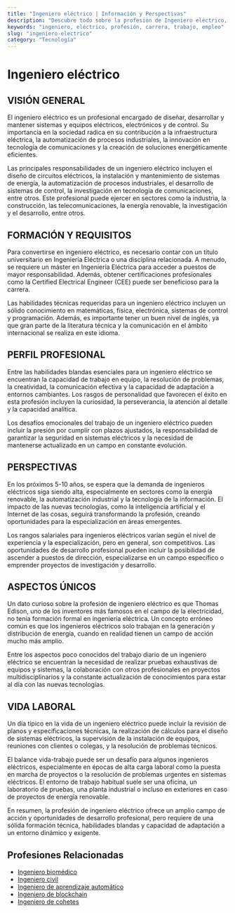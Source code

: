 ```yaml
---
title: "Ingeniero eléctrico | Información y Perspectivas"
description: "Descubre todo sobre la profesión de Ingeniero eléctrico, incluyendo responsabilidades, requisitos y oportunidades."
keywords: "ingeniero, eléctrico, profesión, carrera, trabajo, empleo"
slug: "ingeniero-electrico"
category: "Tecnología"
---
```


# Ingeniero eléctrico

## VISIÓN GENERAL

El ingeniero eléctrico es un profesional encargado de diseñar, desarrollar y mantener sistemas y equipos eléctricos, electrónicos y de control. Su importancia en la sociedad radica en su contribución a la infraestructura eléctrica, la automatización de procesos industriales, la innovación en tecnología de comunicaciones y la creación de soluciones energéticamente eficientes.

Las principales responsabilidades de un ingeniero eléctrico incluyen el diseño de circuitos eléctricos, la instalación y mantenimiento de sistemas de energía, la automatización de procesos industriales, el desarrollo de sistemas de control, la investigación en tecnología de comunicaciones, entre otros. Este profesional puede ejercer en sectores como la industria, la construcción, las telecomunicaciones, la energía renovable, la investigación y el desarrollo, entre otros.

## FORMACIÓN Y REQUISITOS

Para convertirse en ingeniero eléctrico, es necesario contar con un título universitario en Ingeniería Eléctrica o una disciplina relacionada. A menudo, se requiere un máster en Ingeniería Eléctrica para acceder a puestos de mayor responsabilidad. Además, obtener certificaciones profesionales como la Certified Electrical Engineer (CEE) puede ser beneficioso para la carrera.

Las habilidades técnicas requeridas para un ingeniero eléctrico incluyen un sólido conocimiento en matemáticas, física, electrónica, sistemas de control y programación. Además, es importante tener un buen nivel de inglés, ya que gran parte de la literatura técnica y la comunicación en el ámbito internacional se realiza en este idioma.

## PERFIL PROFESIONAL

Entre las habilidades blandas esenciales para un ingeniero eléctrico se encuentran la capacidad de trabajo en equipo, la resolución de problemas, la creatividad, la comunicación efectiva y la capacidad de adaptación a entornos cambiantes. Los rasgos de personalidad que favorecen el éxito en esta profesión incluyen la curiosidad, la perseverancia, la atención al detalle y la capacidad analítica.

Los desafíos emocionales del trabajo de un ingeniero eléctrico pueden incluir la presión por cumplir con plazos ajustados, la responsabilidad de garantizar la seguridad en sistemas eléctricos y la necesidad de mantenerse actualizado en un campo en constante evolución.

## PERSPECTIVAS

En los próximos 5-10 años, se espera que la demanda de ingenieros eléctricos siga siendo alta, especialmente en sectores como la energía renovable, la automatización industrial y la tecnología de la información. El impacto de las nuevas tecnologías, como la inteligencia artificial y el Internet de las cosas, seguirá transformando la profesión, creando oportunidades para la especialización en áreas emergentes.

Los rangos salariales para ingenieros eléctricos varían según el nivel de experiencia y la especialización, pero en general, son competitivos. Las oportunidades de desarrollo profesional pueden incluir la posibilidad de ascender a puestos de dirección, especializarse en un campo específico o emprender proyectos de investigación y desarrollo.

## ASPECTOS ÚNICOS

Un dato curioso sobre la profesión de ingeniero eléctrico es que Thomas Edison, uno de los inventores más famosos en el campo de la electricidad, no tenía formación formal en ingeniería eléctrica. Un concepto erróneo común es que los ingenieros eléctricos solo trabajan en la generación y distribución de energía, cuando en realidad tienen un campo de acción mucho más amplio.

Entre los aspectos poco conocidos del trabajo diario de un ingeniero eléctrico se encuentran la necesidad de realizar pruebas exhaustivas de equipos y sistemas, la colaboración con otros profesionales en proyectos multidisciplinarios y la constante actualización de conocimientos para estar al día con las nuevas tecnologías.

## VIDA LABORAL

Un día típico en la vida de un ingeniero eléctrico puede incluir la revisión de planos y especificaciones técnicas, la realización de cálculos para el diseño de sistemas eléctricos, la supervisión de la instalación de equipos, reuniones con clientes o colegas, y la resolución de problemas técnicos.

El balance vida-trabajo puede ser un desafío para algunos ingenieros eléctricos, especialmente en épocas de alta carga laboral como la puesta en marcha de proyectos o la resolución de problemas urgentes en sistemas eléctricos. El entorno de trabajo habitual suele ser una oficina, un laboratorio de pruebas, una planta industrial o incluso en exteriores en caso de proyectos de energía renovable.

En resumen, la profesión de ingeniero eléctrico ofrece un amplio campo de acción y oportunidades de desarrollo profesional, pero requiere de una sólida formación técnica, habilidades blandas y capacidad de adaptación a un entorno dinámico y exigente.
## Profesiones Relacionadas

- [Ingeniero biomédico](/profesiones/ingeniero-biomedico/)
- [Ingeniero civil](/profesiones/ingeniero-civil/)
- [Ingeniero de aprendizaje automático](/profesiones/ingeniero-de-aprendizaje-automatico/)
- [Ingeniero de blockchain](/profesiones/ingeniero-de-blockchain/)
- [Ingeniero de cohetes](/profesiones/ingeniero-de-cohetes/)

